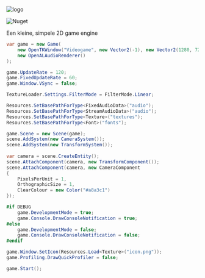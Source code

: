 ![logo](https://imagedelivery.net/5o26WuCU9khNJnleuT61wg/a3029739-7d73-4b13-2a2e-6088af77ee00/public)

![Nuget](https://img.shields.io/nuget/v/Walgelijk?color=1650EC&logo=nuget&style=flat-square)

Een kleine, simpele 2D game engine

```cs
var game = new Game(
	new OpenTKWindow("Videogame", new Vector2(-1), new Vector2(1280, 720)),
	new OpenALAudioRenderer()
);

game.UpdateRate = 120;
game.FixedUpdateRate = 60;
game.Window.VSync = false;

TextureLoader.Settings.FilterMode = FilterMode.Linear;

Resources.SetBasePathForType<FixedAudioData>("audio");
Resources.SetBasePathForType<StreamAudioData>("audio");
Resources.SetBasePathForType<Texture>("textures");
Resources.SetBasePathForType<Font>("fonts");

game.Scene = new Scene(game);
scene.AddSystem(new CameraSystem());
scene.AddSystem(new TransformSystem());
		
var camera = scene.CreateEntity();
scene.AttachComponent(camera, new TransformComponent());
scene.AttachComponent(camera, new CameraComponent
{
    PixelsPerUnit = 1,
    OrthographicSize = 1,
    ClearColour = new Color("#a8a3c1")
});

#if DEBUG
	game.DevelopmentMode = true;
	game.Console.DrawConsoleNotification = true;
#else
	game.DevelopmentMode = false;
	game.Console.DrawConsoleNotification = false;
#endif

game.Window.SetIcon(Resources.Load<Texture>("icon.png"));
game.Profiling.DrawQuickProfiler = false;

game.Start();
```
